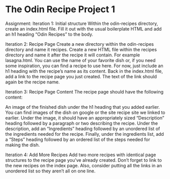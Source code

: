 # The Odin Recipe Project 1

Assignment:
  Iteration 1: Initial structure
Within the odin-recipes directory, create an index.html file.
Fill it out with the usual boilerplate HTML and add an h1 heading “Odin Recipes” to the body.

Iteration 2: Recipe Page
Create a new directory within the odin-recipes directory and name it recipes.
Create a new HTML file within the recipes directory and name it after the recipe it will contain. For example lasagna.html. You can use the name of your favorite dish or, if you need some inspiration, you can find a recipe to use here.
For now, just include an h1 heading with the recipe’s name as its content.
Back in the index.html file, add a link to the recipe page you just created. The text of the link should again be the recipe name.

Iteration 3: Recipe Page Content
The recipe page should have the following content:

An image of the finished dish under the h1 heading that you added earlier. You can find images of the dish on google or the site recipe site we linked to earlier.
Under the image, it should have an appropriately sized “Description” heading followed by a paragraph or two describing the recipe.
Under the description, add an “Ingredients” heading followed by an unordered list of the ingredients needed for the recipe.
Finally, under the ingredients list, add a “Steps” heading followed by an ordered list of the steps needed for making the dish.

Iteration 4: Add More Recipes
Add two more recipes with identical page structures to the recipe page you’ve already created.
Don’t forget to link to the new recipes on the index page. Also, consider putting all the links in an unordered list so they aren’t all on one line.


